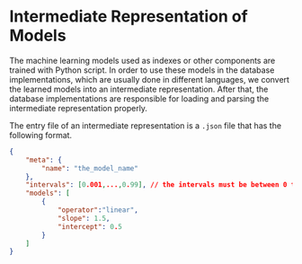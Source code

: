 # Intermediate Representation of Models

The machine learning models used as indexes or other components are trained with Python script. In order to use these models in the database implementations, which are usually done in different languages, we convert the learned models into an intermediate representation. After that, the database implementations are responsible for loading and parsing the intermediate representation properly.

The entry file of an intermediate representation is a ```.json``` file that has the following format.

``` json
{
    "meta": {
        "name": "the_model_name"
    },
    "intervals": [0.001,...,0.99], // the intervals must be between 0 to 1.
    "models": [
        {
            "operator":"linear",
            "slope": 1.5,
            "intercept": 0.5
        }
    ]
}
```